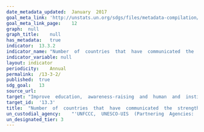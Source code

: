 ```yaml
---	
date_metadata_updated:	January  2017
goal_meta_link:	'http://unstats.un.org/sdgs/files/metadata-compilation/Metadata-Goal-13.pdf'
goal_meta_link_page:	12
graph:	null
graph_title:	null
has_metadata:	true
indicator:	13.3.2
indicator_name:	"Number  of  countries  that  have  communicated  the  strengthening  of  institutional,  systemic  and  individual  capacity-building  to  implement  adaptation,  mitigation  and  technology  transfer,  and  development  actions"
indicator_variable:	null
layout:	indicator
periodicity:	Annual
permalink:	/13-3-2/
published:	true
sdg_goal:	13
source_url:	
target:	"Improve  education,  awareness-raising  and  human  and  institutional  capacity  on  climate  change  mitigation,  adaptation,  impact  reduction  and  early  warning."
target_id:	'13.3'
title:	"Number  of  countries  that  have  communicated  the  strengthening  of  institutional,  systemic  and  individual  capacity-building  to  implement  adaptation,  mitigation  and  technology  transfer,  and  development  actions"
un_custodial_agency:	"'UNFCCC,  UNESCO-UIS  (Partnering  Agencies:  UNEP,  WHO,  WMO,  FAO)'"
un_designated_tier:	3
---	
```

